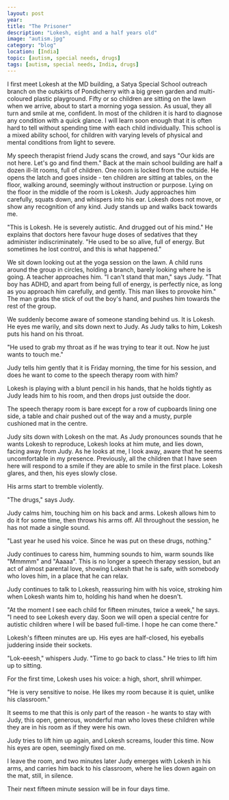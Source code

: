 ```yaml
---
layout: post
year: 
title: "The Prisoner"
description: "Lokesh, eight and a half years old"
image: "autism.jpg"
category: "blog"
location: [India]
topic: [autism, special needs, drugs]
tags: [autism, special needs, India, drugs]
---
```


I first meet Lokesh at the MD building, a Satya Special School outreach branch on the outskirts of Pondicherry with a big green garden and multi-coloured plastic playground. Fifty or so children are sitting on the lawn when we arrive, about to start a morning yoga session. As usual, they all turn and smile at me, confident. In most of the children it is hard to diagnose any condition with a quick glance. I will learn soon enough that it is often hard to tell without spending time with each child individually. This school is a mixed ability school, for children with varying levels of physical and mental conditions from light to severe.

My speech therapist friend Judy scans the crowd, and says "Our kids are not here. Let's go and find them." Back at the main school building are half a dozen ill-lit rooms, full of children. One room is locked from the outside. He opens the latch and goes inside - ten children are sitting at tables, on the floor, walking around, seemingly without instruction or purpose. Lying on the floor in the middle of the room is Lokesh. Judy approaches him carefully, squats down, and whispers into his ear. Lokesh does not move, or show any recognition of any kind. Judy stands up and walks back towards me. 

"This is Lokesh. He is severely autistic. And drugged out of his mind." He explains that doctors here favour huge doses of sedatives that they administer indiscriminately. "He used to be so alive, full of energy. But sometimes he lost control, and this is what happened."

We sit down looking out at the yoga session on the lawn. A child runs around the group in circles, holding a branch, barely looking where he is going. A teacher approaches him. "I can't stand that man," says Judy. "That boy has ADHD, and apart from being full of energy, is perfectly nice, as long as you approach him carefully, and gently. This man likes to provoke him." The man grabs the stick of out the boy's hand, and pushes him towards the rest of the group.

We suddenly become aware of someone standing behind us. It is Lokesh. He eyes me warily, and sits down next to Judy. As Judy talks to him, Lokesh puts his hand on his throat.

"He used to grab my throat as if he was trying to tear it out. Now he just wants to touch me."

Judy tells him gently that it is Friday morning, the time for his session, and does he want to come to the speech therapy room with him?

Lokesh is playing with a blunt pencil in his hands, that he holds tightly as Judy leads him to his room, and then drops just outside the door.

The speech therapy room is bare except for a row of cupboards lining one side, a table and chair pushed out of the way and a musty, purple cushioned mat in the centre.

Judy sits down with Lokesh on the mat. As Judy pronounces sounds that he wants Lokesh to reproduce, Lokesh looks at him mute, and lies down, facing away from Judy. As he looks at me, I look away, aware that he seems uncomfortable in my presence. Previously, all the children that I have seen here will respond to a smile if they are able to smile in the first place. Lokesh glares, and then, his eyes slowly close.

His arms start to tremble violently.

"The drugs," says Judy.

Judy calms him, touching him on his back and arms. Lokesh allows him to do it for some time, then throws his arms off. All throughout the session, he has not made a single sound. 

"Last year he used his voice. Since he was put on these drugs, nothing."

Judy continues to caress him, humming sounds to him, warm sounds like "Mmmmm" and "Aaaaa". This is no longer a speech therapy session, but an act of almost parental love, showing Lokesh that he is safe, with somebody who loves him, in a place that he can relax. 

Judy continues to talk to Lokesh, reassuring him with his voice, stroking him when Lokesh wants him to, holding his hand when he doesn't.

"At the moment I see each child for fifteen minutes, twice a week," he says. "I need to see Lokesh every day. Soon we will open a special centre for autistic children where I will be based full-time. I hope he can come there." 

Lokesh's fifteen minutes are up. His eyes are half-closed, his eyeballs juddering inside their sockets.

"Lok-eeesh," whispers Judy. "Time to go back to class." He tries to lift him up to sitting.

For the first time, Lokesh uses his voice: a high, short, shrill whimper. 

"He is very sensitive to noise. He likes my room because it is quiet, unlike his classroom."

It seems to me that this is only part of the reason - he wants to stay with Judy, this open, generous, wonderful man who loves these children while they are in his room as if they were his own.

Judy tries to lift him up again, and Lokesh screams, louder this time. Now his eyes are open, seemingly fixed on me.

I leave the room, and two minutes later Judy emerges with Lokesh in his arms, and carries him back to his classroom, where he lies down again on the mat, still, in silence.

Their next fifteen minute session will be in four days time.